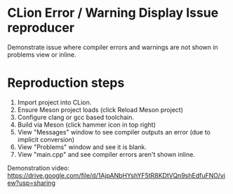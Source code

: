 # CLion Error / Warning Display Issue reproducer
Demonstrate issue where compiler errors and warnings are not shown in problems view or inline.

# Reproduction steps
1. Import project into CLion.
2. Ensure Meson project loads (click Reload Meson project)
3. Configure clang or gcc based toolchain.
4. Build via Meson (click hammer icon in top right)
5. View "Messages" window to see compiler outputs an error (due to implicit conversion)
6. View "Problems" window and see it is blank.
7. View "main.cpp" and see compiler errors aren't shown inline.

Demonstration video:
https://drive.google.com/file/d/1AjpANbHYshYF5tR8KDtVQn9shEdfuFNO/view?usp=sharing

